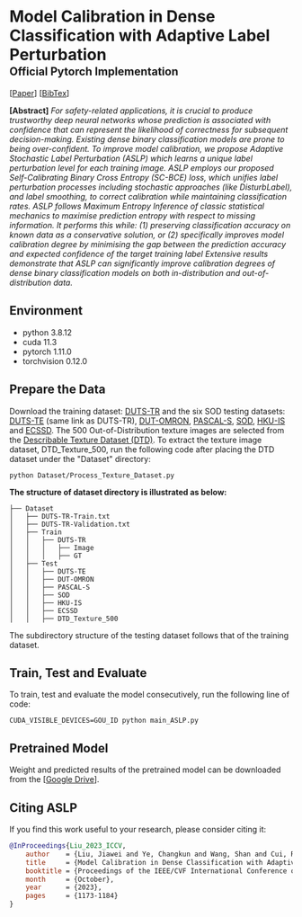# Model Calibration in Dense Classification with Adaptive Label Perturbation<br><sub><sub>Official Pytorch Implementation</sub></sub>
[<a href="https://openaccess.thecvf.com/content/ICCV2023/papers/Liu_Model_Calibration_in_Dense_Classification_with_Adaptive_Label_Perturbation_ICCV_2023_paper.pdf" target="_blank">Paper</a>] [<a href="#bibtex">BibTex</a>]


**[Abstract]** *For safety-related applications, it is crucial to produce trustworthy deep neural networks whose prediction is associated with confidence that can represent the likelihood of correctness for subsequent decision-making. Existing dense binary classification models are prone to being over-confident. To improve model calibration, we propose Adaptive Stochastic Label Perturbation (ASLP) which
learns a unique label perturbation level for each training image. ASLP employs our proposed Self-Calibrating Binary Cross Entropy (SC-BCE) loss, which unifies label perturbation processes including stochastic approaches (like DisturbLabel), and label smoothing, to correct calibration while maintaining classification rates. ASLP follows Maximum Entropy Inference of classic statistical mechanics to maximise prediction entropy with respect to missing information. It performs this while: (1) preserving classification accuracy on known data as a conservative solution, or (2) specifically improves model calibration degree by minimising the gap between the prediction accuracy and expected confidence of the target training label Extensive results demonstrate that ASLP can significantly improve calibration degrees of dense binary classification models on both in-distribution and out-of-distribution data.*


## Environment

- python 3.8.12
- cuda 11.3
- pytorch 1.11.0
- torchvision 0.12.0


## Prepare the Data
Download the training dataset: <a target="_blank" href="https://www.kaggle.com/datasets/balraj98/duts-saliency-detection-dataset">DUTS-TR</a> and the six SOD testing datasets: <a target="_blank" href="https://www.kaggle.com/datasets/balraj98/duts-saliency-detection-dataset">DUTS-TE</a> (same link as DUTS-TR), <a target="_blank" href="http://saliencydetection.net/dut-omron/">DUT-OMRON</a>, <a target="_blank" href="http://cbi.gatech.edu/salobj/">PASCAL-S</a>, <a target="_blank" href="https://www.elderlab.yorku.ca/resources/salient-objects-dataset-sod/">SOD</a>, <a target="_blank" href="https://i.cs.hku.hk/~yzyu/research/deep_saliency.html">HKU-IS</a> and <a target="_blank" href="https://www.cse.cuhk.edu.hk/leojia/projects/hsaliency/dataset.html">ECSSD</a>. The 500 Out-of-Distribution texture images are selected from the <a target="_blank" href="https://www.robots.ox.ac.uk/~vgg/data/dtd/">Describable Texture Dataset (DTD)</a>. To extract the texture image dataset, DTD_Texture_500, run the following code after placing the DTD dataset under the "Dataset" directory:

```
python Dataset/Process_Texture_Dataset.py
```

**The structure of dataset directory is illustrated as below:**
```
├── Dataset
│   ├── DUTS-TR-Train.txt
│   ├── DUTS-TR-Validation.txt
│   ├── Train
│   │   ├── DUTS-TR
│   │   │   ├── Image
│   │   │   ├── GT
│   ├── Test
│   │   ├── DUTS-TE
│   │   ├── DUT-OMRON
│   │   ├── PASCAL-S
│   │   ├── SOD
│   │   ├── HKU-IS
│   │   ├── ECSSD
│   │   ├── DTD_Texture_500
```
The subdirectory structure of the testing dataset follows that of the training dataset.


## Train, Test and Evaluate
To train, test and evaluate the model consecutively, run the following line of code:
```
CUDA_VISIBLE_DEVICES=GOU_ID python main_ASLP.py
```


## Pretrained Model
Weight and predicted results of the pretrained model can be downloaded from the [<a target="_blank" href="https://drive.google.com/drive/folders/1Wjn9tdAj4v69zfFc9lqq8xnJ4arXxQnd?usp=share_link">Google Drive</a>].


## <a name="bibtex">Citing ASLP</a>

If you find this work useful to your research, please consider citing it:

```BibTex
@InProceedings{Liu_2023_ICCV,
    author    = {Liu, Jiawei and Ye, Changkun and Wang, Shan and Cui, Ruikai and Zhang, Jing and Zhang, Kaihao and Barnes, Nick},
    title     = {Model Calibration in Dense Classification with Adaptive Label Perturbation},
    booktitle = {Proceedings of the IEEE/CVF International Conference on Computer Vision (ICCV)},
    month     = {October},
    year      = {2023},
    pages     = {1173-1184}
}
```

